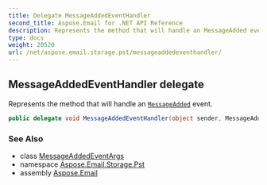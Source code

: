 ```yaml
---
title: Delegate MessageAddedEventHandler
second_title: Aspose.Email for .NET API Reference
description: Represents the method that will handle an MessageAdded event
type: docs
weight: 20520
url: /net/aspose.email.storage.pst/messageaddedeventhandler/
---
```

## MessageAddedEventHandler delegate

Represents the method that will handle an [`MessageAdded`](../folderinfo/messageadded/) event.

```csharp
public delegate void MessageAddedEventHandler(object sender, MessageAddedEventArgs e);
```

### See Also

* class [MessageAddedEventArgs](../messageaddedeventargs/)
* namespace [Aspose.Email.Storage.Pst](../../aspose.email.storage.pst/)
* assembly [Aspose.Email](../../)


